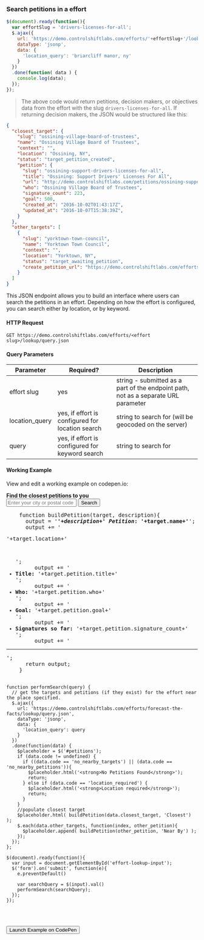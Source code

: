 ### Search petitions in a effort

```js
$(document).ready(function(){
  var effortSlug = 'drivers-licenses-for-all';
  $.ajax({
    url: 'https://demo.controlshiftlabs.com/efforts/'+effortSlug+'/lookup/query.json',
    dataType: 'jsonp',
    data: {
      'location_query': 'briarcliff manor, ny'
    }
  })
  .done(function( data ) {
    console.log(data);
  });
});
```

> The above code would return petitions, decision makers, or objectives data from the effort with the slug `drivers-licenses-for-all`. If returning decision makers, the JSON would be structured like this:

```json
{
  "closest_target": {
    "slug": "ossining-village-board-of-trustees",
    "name": "Ossining Village Board of Trustees",
    "context": "",
    "location": "Ossining, NY",
    "status": "target_petition_created",
    "petition": {
      "slug": "ossining-support-drivers-licenses-for-all",
      "title": "Ossining: Support Drivers' Licenses For All",
      "url": "http://demo.controlshiftlabs.com/petitions/ossining-support-drivers-licenses-for-all",
      "who": "Ossining Village Board of Trustees",
      "signature_count": 223,
      "goal": 500,
      "created_at": "2016-10-02T01:43:17Z",
      "updated_at": "2016-10-07T15:38:39Z",
    }
  },
  "other_targets": [
    {
      "slug": "yorktown-town-council",
      "name": "Yorktown Town Council",
      "context": "",
      "location": "Yorktown, NY",
      "status": "target_awaiting_petition",
      "create_petition_url": "https://demo.controlshiftlabs.com/efforts/drivers-licenses-for-all/petitions/creating?target_id=1234"
    }
  ]
}
```

This JSON endpoint allows you to build an interface where users can search the petitions in an effort.
Depending on how the effort is configured, you can search either by location, or by keyword.

#### HTTP Request

`GET https://demo.controlshiftlabs.com/efforts/<effort slug>/lookup/query.json`

#### Query Parameters

Parameter | Required? | Description
--------- | ------- | -----------
effort slug | yes | string - submitted as a part of the endpoint path, not as a separate URL parameter
location_query | yes, if effort is configured for location search | string to search for (will be geocoded on the server)
query | yes, if effort is configured for keyword search | string to search for

#### Working Example

View and edit a working example on codepen.io:

<div class="js-codepen-data hidden"
  data-js_external="https://maps.googleapis.com/maps/api/js?key=AIzaSyAY2t1MpsrZH3aH6wJqAiq4vAQUscMmjY0&libraries=places;https://ajax.googleapis.com/ajax/libs/jquery/3.3.1/jquery.min.js"
  data-title="ControlShift Labs: Search Petitions in an Effort Example">
  <div class="codepen-html">
    <strong>Find the closest petitions to you</strong>
    <form>
      <input type="text" class="form-control" id="effort-lookup-input" placeholder="Enter your city or postal code">
      <input type="submit" value="Search">
    </form>
    <div id="petitions">
    </div>
  </div>
  <pre class="codepen-js">
    function buildPetition(target, description){
      output = '<strong><em>'+description+' Petition</em>: '+target.name+'</strong>';
      output += '<p>'+target.location+'</p> <ul>';
      output += '<li><strong>Title:</strong> '+target.petition.title+'</li>';
      output += '<li><strong>Who:</strong> '+target.petition.who+'</li>';
      output += '<li><strong>Goal:</strong> '+target.petition.goal+'</li>';
      output += '<li><strong>Signatures so far:</strong> '+target.petition.signature_count+'</li>';
      output += '</ul><hr/>';
      return output;
    }

    function performSearch(query) {
      // get the targets and petitions (if they exist) for the effort near the place specified.
      $.ajax({
        url: 'https://demo.controlshiftlabs.com/efforts/forecast-the-facts/lookup/query.json',
        dataType: 'jsonp',
        data: {
          'location_query': query
        }
      })
      .done(function(data) {
        $placeholder = $('#petitions');
        if (data.code != undefined) {
          if ((data.code == 'no_nearby_targets') || (data.code == 'no_nearby_petitions')){
            $placeholder.html('<strong>No Petitions Found</strong>');
            return;
          } else if (data.code == 'location_required') {
            $placeholder.html('<strong>Location required</strong>');
            return;
          }
        }
        //populate closest target
        $placeholder.html( buildPetition(data.closest_target, 'Closest') );
        $.each(data.other_targets, function(index, other_petition){
          $placeholder.append( buildPetition(other_petition, 'Near By') );
        });
      });
    };

    $(document).ready(function(){
      var input = document.getElementById('effort-lookup-input');
      $('form').on('submit', function(e){
        e.preventDefault()

        var searchQuery = $(input).val()
        performSearch(searchQuery);
      });
    });
  </pre>
</div>

<form action="https://codepen.io/pen/define" method="POST" target="_blank" class="hidden">
  <input type="hidden" name="data" class="js-data" value="">
  <input type="submit" value="Launch Example on CodePen">
</form>
<div></div>

